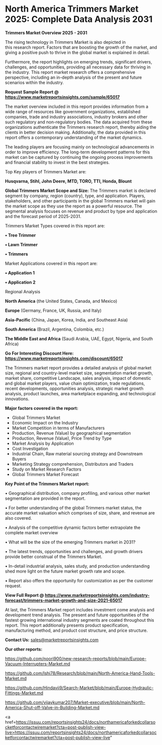 # North America Trimmers Market 2025: Complete Data Analysis 2031

<Strong> Trimmers Market Overview 2025 - 2031</strong>

The rising technology in Trimmers Market is also depicted in this research report. Factors that are boosting the growth of the market, and giving a positive push to thrive in the global market is explained in detail.

Furthermore, the report highlights on emerging trends, significant drivers, challenges, and opportunities, providing all necessary data for thriving in the industry. This report market research offers a comprehensive perspective, including an in-depth analysis of the present and future scenarios within the industry.

<strong>Request Sample Report @ <a href=https://www.marketreportsinsights.com/sample/65017>https://www.marketreportsinsights.com/sample/65017</a></strong>

The market overview included in this report provides information from a wide range of resources like government organizations, established companies, trade and industry associations, industry brokers and other such regulatory and non-regulatory bodies. The data acquired from these organizations authenticate the Trimmers research report, thereby aiding the clients in better decision making. Additionally, the data provided in this report offers a contemporary understanding of the market dynamics.

The leading players are focusing mainly on technological advancements in order to improve efficiency. The long-term development patterns for this market can be captured by continuing the ongoing process improvements and financial stability to invest in the best strategies.

Top Key players of Trimmers Market are:

<strong>Husqvarna, Stihl, John Deere, MTD, TORO, TTI, Honda, Blount</strong>

<strong><b>Global Trimmers Market Scope and Size:</b></strong>
The Trimmers market is declared segment by company, region (country), type, and application. Players, stakeholders, and other participants in the global Trimmers market will gain the market scope as they use the report as a powerful resource. The segmental analysis focuses on revenue and product by type and application and the forecast period of 2025-2031.

Trimmers Market Types covered in this report are:

<strong>• Tree Trimmer

• Lawn Trimmer

• Trimmers</strong>

Market Applications covered in this report are:

<strong>• Application 1

• Application 2</strong> 

Regional Analysis

<strong>North America</strong> (the United States, Canada, and Mexico)

<strong>Europe</strong> (Germany, France, UK, Russia, and Italy)

<strong>Asia-Pacific</strong> (China, Japan, Korea, India, and Southeast Asia)

<strong>South America</strong> (Brazil, Argentina, Colombia, etc.)

<strong>The Middle East and Africa</strong> (Saudi Arabia, UAE, Egypt, Nigeria, and South Africa)

<strong>Go For Interesting Discount Here: <a href=https://www.marketreportsinsights.com/discount/65017>https://www.marketreportsinsights.com/discount/65017</a></strong>

The Trimmers market report provides a detailed analysis of global market size, regional and country-level market size, segmentation market growth, market share, competitive Landscape, sales analysis, impact of domestic and global market players, value chain optimization, trade regulations, recent developments, opportunities analysis, strategic market growth analysis, product launches, area marketplace expanding, and technological innovations.

<strong><b>Major factors covered in the report:</b></strong>
<ul>
  <li>Global Trimmers Market </li>
  <li>Economic Impact on the Industry</li>
  <li>Market Competition in terms of Manufacturers</li>
  <li>Production, Revenue (Value) by geographical segmentation</li>
  <li>Production, Revenue (Value), Price Trend by Type</li>
  <li>Market Analysis by Application</li>
  <li>Cost Investigation</li>
  <li>Industrial Chain, Raw material sourcing strategy and Downstream Buyers</li>
  <li>Marketing Strategy comprehension, Distributors and Traders</li>
  <li>Study on Market Research Factors</li>
  <li>Global Trimmers Market Forecast</li>
</ul>

<strong><b>Key Point of the Trimmers Market report:</b></strong>

• Geographical distribution, company profiling, and various other market segmentation are provided in the report.

• For better understanding of the global Trimmers market status, the accurate market valuation which comprises of size, share, and revenue are also covered.

• Analysis of the competitive dynamic factors better extrapolate the complete market overview

• What will be the size of the emerging Trimmers market in 2031?

• The latest trends, opportunities and challenges, and growth drivers provide better construal of the Trimmers Market.

• In-detail industrial analysis, sales study, and production understanding shed more light on the future market growth rate and scope.

• Report also offers the opportunity for customization as per the customer request.

<strong><b>View Full Report @ <a href=https://www.marketreportsinsights.com/industry-forecast/trimmers-market-growth-and-size-2021-65017>https://www.marketreportsinsights.com/industry-forecast/trimmers-market-growth-and-size-2021-65017</a></b></strong>


At last, the Trimmers Market report includes investment come analysis and development trend analysis. The present and future opportunities of the fastest growing international industry segments are coated throughout this report. This report additionally presents product specification, manufacturing method, and product cost structure, and price structure.

<strong>Contact Us:</strong>
sales@marketreportsinsights.com

<strong>Our other reports:</strong>

<a href=https://github.com/noori900/new-research-reports/blob/main/Europe-Vacuum-Interrupters-Market.md>https://github.com/noori900/new-research-reports/blob/main/Europe-Vacuum-Interrupters-Market.md</a>

<a href=https://github.com/Ishi78/Research/blob/main/North-America-Hand-Tools-Market.md>https://github.com/Ishi78/Research/blob/main/North-America-Hand-Tools-Market.md</a>

<a href=https://github.com/Hindavii9/Search-Market/blob/main/Europe-Hydraulic-Fittings-Market.md>https://github.com/Hindavii9/Search-Market/blob/main/Europe-Hydraulic-Fittings-Market.md</a>

<a href=https://github.com/vijaykumar207/Market-executive/blob/main/North-America-Shut-off-Valve-in-Building-Market.md>https://github.com/vijaykumar207/Market-executive/blob/main/North-America-Shut-off-Valve-in-Building-Market.md</a>

<a href=https://issuu.com/reportsinsights24/docs/northamericaforkedcollarsocketforcontactwiremarket?cta=post-publish-view-live>https://issuu.com/reportsinsights24/docs/northamericaforkedcollarsocketforcontactwiremarket?cta=post-publish-view-live</a>"
